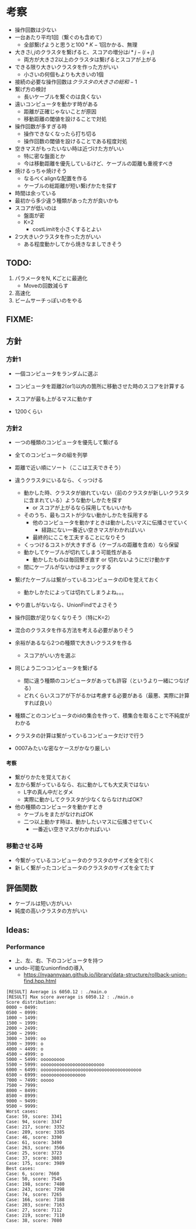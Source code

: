 # 考察

- 操作回数は少ない
- 一台あたり平均1回（繋ぐのも含めて）
    - 全部繋げようと思うと$100 * K - 1$回かかる、無理
- 大きさ$i,j$のクラスタを繋げると、スコアの増分は$i * j - (i + j)$
    - 両方が大きさ2以上のクラスタは繋げるとスコアが上がる
- できる限り大きいクラスタを作った方がいい
    - 小さいの何個もよりも大きいの1個
- 接続の必要な操作回数は$クラスタの大きさの総和 - 1$
- 繋げ方の検討
    - 長いケーブルを繋ぐのは良くない
- 遠いコンピュータを動かす時がある
    - 距離が正確じゃないことが原因
    - 移動距離の閾値を設けることで対処
- 操作回数が多すぎる時
    - 操作できなくなったら打ち切る
    - 操作回数の閾値を設けることである程度対処
- 空きマスがもったいない時は近づけた方がいい
    - 特に密な盤面とか
    - 今は移動距離を優先しているけど、ケーブルの距離も重視すべき
- 焼けるっちゃ焼けそう
    - なるべくalignな配置を作る
    - ケーブルの総距離が短い繋げかたを探す
- 時間は余っている
- 最初から多少違う種類があった方が良いかも
- スコアが低いのは
    - 盤面が密
    - K=2
        - costLimitを小さくするとよい
- 2つ大きいクラスタを作った方がいい
    - ある程度動かしてから焼きなましできそう

## TODO:

1. パラメータをN, Kごとに最適化
    - Moveの回数減らす
1. 高速化
1. ビームサーチっぽいのをやる

## FIXME:

## 方針

### 方針1

- 一個コンピュータをランダムに選ぶ
- コンピュータを距離2(or1)以内の箇所に移動させた時のスコアを計算する
- スコアが最も上がるマスに動かす

- 1200くらい

### 方針2

- 一つの種類のコンピュータを優先して繋げる
- 全てのコンピュータの組を列挙
- 距離で近い順にソート（ここは工夫できそう）
- 違うクラスタにいるなら、くっつける
    - 動かした時、クラスタが崩れていない（前のクラスタが新しいクラスタに含まれている）ような動かしかたを探す
        - or スコアが上がるなら採用してもいいかも
    - そのうち、最もコストが少ない動かしかたを採用する
        - 他のコンピュータを動かすときは動かしたいマスに伝播させていく
            - 経路にない一番近い空きマスがわかればいい
        - 最終的にここを工夫することになりそう
    - くっつけるコストが大きすぎる（ケーブルの距離を含め）なら保留
    - 動かしてケーブルが切れてしまう可能性がある
        - 動かしたものは毎回繋ぎ直す or 切れないようにだけ動かす
    - 間にケーブルがないかはチェックする
- 繋げたケーブルは繋がっているコンピュータのIDを覚えておく
    - 動かしかたによっては切れてしまうよね。。。
- やり直しがないなら、UnionFindでよさそう

- 操作回数が足りなくなりそう（特にK=2）
- 混合のクラスタを作る方法を考える必要がありそう

- 余裕があるなら2つの種類で大きいクラスタを作る
    - スコアがいい方を選ぶ

- 同じよう二つコンピュータを繋げる
    - 間に違う種類のコンピュータがあっても許容（というより一緒につなげる）
    - どれくらいスコアが下がるかは考慮する必要がある（最悪、実際に計算すれば良い）
- 種類ごとのコンピュータのidの集合を作って、積集合を取ることで不純度がわかる

- クラスタの計算は繋がっているコンピュータだけで行う

- 0007みたいな密なケースがかなり厳しい

#### 考察

- 繋がりかたを覚えておく
- 左から繋がっているなら、右に動かしても大丈夫ではない
    - L字の真ん中だとダメ
    - 実際に動かしてクラスタが少なくならなければOK?
- 他の種類のコンピュータを動かすとき
    - ケーブルをまたがなければOK
    - 二つ以上動かす時は、動かしたいマスに伝播させていく
        - 一番近い空きマスがわかればいい

### 移動させる時

- 今繋がっているコンピュータのクラスタのサイズを全て引く
- 新しく繋がったコンピュータのクラスタのサイズを全てたす

## 評価関数

- ケーブルは短い方がいい
- 純度の高いクラスタの方がいい

## Ideas:

### Performance

- 上、左、右、下のコンピュータを持つ
- undo-可能なunionfindの導入
    - https://nyaannyaan.github.io/library/data-structure/rollback-union-find.hpp.html

```
[RESULT] Average is 6050.12 : ./main.o
[RESULT] Max score average is 6050.12 : ./main.o
Score distribution:
0000 ~ 0499:
0500 ~ 0999:
1000 ~ 1499:
1500 ~ 1999:
2000 ~ 2499:
2500 ~ 2999:
3000 ~ 3499: oo
3500 ~ 3999: o
4000 ~ 4499: o
4500 ~ 4999: o
5000 ~ 5499: ooooooooo
5500 ~ 5999: oooooooooooooooooooooooo
6000 ~ 6499: oooooooooooooooooooooooooooooooooooooo
6500 ~ 6999: ooooooooooooooooo
7000 ~ 7499: ooooo
7500 ~ 7999:
8000 ~ 8499:
8500 ~ 8999:
9000 ~ 9499:
9500 ~ 9999:
Worst cases:
Case: 59, score: 3341
Case: 94, score: 3347
Case: 217, score: 3352
Case: 289, score: 3385
Case: 46, score: 3390
Case: 61, score: 3490
Case: 263, score: 3566
Case: 25, score: 3723
Case: 37, score: 3803
Case: 175, score: 3989
Best cases:
Case: 6, score: 7660
Case: 50, score: 7545
Case: 198, score: 7480
Case: 243, score: 7398
Case: 74, score: 7265
Case: 166, score: 7188
Case: 203, score: 7163
Case: 27, score: 7112
Case: 219, score: 7110
Case: 38, score: 7080
```